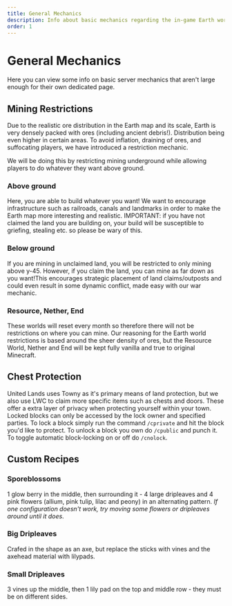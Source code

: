 ```yaml
---
title: General Mechanics
description: Info about basic mechanics regarding the in-game Earth world and the wider server.
order: 1
---
```

# General Mechanics
Here you can view some info on basic server mechanics that aren't large enough for their own dedicated page.

## Mining Restrictions
Due to the realistic ore distribution in the Earth map and its scale, Earth is very densely packed with ores (including ancient debris!). Distribution being even higher in certain areas. To avoid inflation, draining of ores, and suffocating players, we have introduced a restriction mechanic.

We will be doing this by restricting mining underground while allowing players to do whatever they want above ground.

### Above ground
Here, you are able to build whatever you want! We want to encourage infrastructure such as railroads, canals and landmarks in order to make the Earth map more interesting and realistic.
IMPORTANT: if you have not claimed the land you are building on, your build will be susceptible to griefing, stealing etc. so please be wary of this.

### Below ground
If you are mining in unclaimed land, you will be restricted to only mining above y-45. However, if you claim the land, you can mine as far down as you want!This encourages strategic placement of land claims/outposts and could even result in some dynamic conflict, made easy with our war mechanic.

### Resource, Nether, End
These worlds will reset every month so therefore there will not be restrictions on where you can mine. Our reasoning for the Earth world restrictions is based around the sheer density of ores, but the Resource World, Nether and End will be kept fully vanilla and true to original Minecraft.

## Chest Protection
United Lands uses Towny as it's primary means of land protection, but we also use LWC to claim more specific items such as chests and doors. These offer a extra layer of privacy when protecting yourself within your town. Locked blocks can only be accessed by the lock owner and specified parties. To lock a block simply run the command `/cprivate` and hit the block you'd like to protect. To unlock a block you own do `/cpublic` and punch it. To toggle automatic block-locking on or off do `/cnolock`.

## Custom Recipes

### Sporeblossoms
1 glow berry in the middle, then surrounding it - 4 large dripleaves and 4 pink flowers (allium, pink tulip, lilac and peony) in an alternating pattern. *If one configuration doesn't work, try moving some flowers or dripleaves around until it does*.

### Big Dripleaves
Crafed in the shape as an axe, but replace the sticks with vines and the axehead material with lilypads.

### Small Dripleaves
3 vines up the middle, then 1 lily pad on the top and middle row - they must be on different sides.
